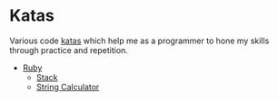 Katas
=====

Various code [katas](http://en.wikipedia.org/wiki/Kata_(programming)) which help me as a programmer to hone my skills through practice and repetition.

* [Ruby](/ruby)
  * [Stack](/ruby/stack)
  * [String Calculator](/ruby/string_calculator)
